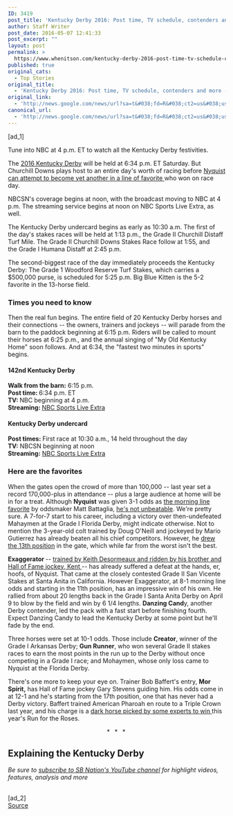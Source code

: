 ```yaml
---
ID: 3419
post_title: 'Kentucky Derby 2016: Post time, TV schedule, contenders and more &#8211; SB Nation'
author: Staff Writer
post_date: 2016-05-07 12:41:33
post_excerpt: ""
layout: post
permalink: >
  https://www.whenitson.com/kentucky-derby-2016-post-time-tv-schedule-contenders-and-more-sb-nation/
published: true
original_cats:
  - Top Stories
original_title:
  - 'Kentucky Derby 2016: Post time, TV schedule, contenders and more - SB Nation'
original_link:
  - 'http://news.google.com/news/url?sa=t&#038;fd=R&#038;ct2=us&#038;usg=AFQjCNGdmed7xAbAv02w5fxZZwvMZ02uRA&#038;clid=c3a7d30bb8a4878e06b80cf16b898331&#038;cid=52779101151389&#038;ei=e-ItV9imL5XIhAGirKrYAw&#038;url=http://www.sbnation.com/2016/5/7/11609114/2016-kentucky-derby-post-time-tv-coverage-horses'
canonical_url:
  - 'http://news.google.com/news/url?sa=t&#038;fd=R&#038;ct2=us&#038;usg=AFQjCNGdmed7xAbAv02w5fxZZwvMZ02uRA&#038;clid=c3a7d30bb8a4878e06b80cf16b898331&#038;cid=52779101151389&#038;ei=e-ItV9imL5XIhAGirKrYAw&#038;url=http://www.sbnation.com/2016/5/7/11609114/2016-kentucky-derby-post-time-tv-coverage-horses'
---
```

 [ad_1]
<br><p>Tune into NBC at 4 p.m. ET to watch all the Kentucky Derby festivities.</p><div id="article-body" readability="126.03988378236">
    <p><span>The </span><a href="http://www.sbnation.com/kentucky-derby" target="_blank">2016 Kentucky Derby</a><span> will be held at 6:34 p.m. ET Saturday. But Churchill Downs plays host to an entire day's worth of racing before </span><a href="http://www.sbnation.com/2016/5/5/11603180/kentucky-derby-2016-odds-nyquist-seattle-slew" target="_blank">Nyquist can attempt to become yet another in a line of favorite </a>who won on race day.</p>
<p>NBCSN's coverage begins at noon, with the broadcast moving to NBC at 4 p.m. The streaming service begins at noon on NBC Sports Live Extra, as well.</p>


<p>The Kentucky Derby undercard begins as early as 10:30 a.m. The first of the day's stakes races will be held at 1:13 p.m., the Grade II Churchill Distaff Turf Mile. The Grade II Churchill Downs Stakes Race follow at 1:55, and the Grade I Humana Distaff at 2:45 p.m.</p>
<p>The second-biggest race of the day immediately proceeds the Kentucky Derby: The Grade 1 Woodford Reserve Turf Stakes, which carries a $500,000 purse, is scheduled for 5:25 p.m. Big Blue Kitten is the 5-2 favorite in the 13-horse field.</p>
<h3>Times you need to know</h3>
<p>Then the real fun begins. The entire field of 20 Kentucky Derby horses and their connections -- the owners, trainers and jockeys -- will parade from the barn to the paddock beginning at 6:15 p.m. Riders will be called to mount their horses at 6:25 p.m., and the annual singing of "My Old Kentucky Home" soon follows. And at 6:34, the "fastest two minutes in sports" begins.</p>
<h4>142nd Kentucky Derby</h4>
<p><b>Walk from the barn:</b> 6:15 p.m.<br/><b>Post time: </b>6:34 p.m. ET <br/><b>TV: </b>NBC beginning at 4 p.m. <br/><b>Streaming: </b><a target="_blank" href="http://horsestream.nbcsports.com/">NBC Sports Live Extra</a></p>
<h4>Kentucky Derby undercard</h4>
<p><b>Post times: </b>First race at 10:30 a.m., 14 held throughout the day <br/><b>TV:</b> NBCSN beginning at noon <br/><b>Streaming:</b> <a href="http://horsestream.nbcsports.com/">NBC Sports Live Extra</a></p>


<h3>Here are the favorites</h3>
<p>When the gates open the crowd of more than 100,000 -- last year set a record 170,000-plus in attendance -- plus a large audience at home will be in for a treat. Although <b>Nyquist</b> was given 3-1 odds as <a href="http://www.sbnation.com/2016/5/4/11592642/2016-kentucky-derby-morning-line-odds" target="_blank">the morning line favorite</a> by oddsmaker Matt Battaglia, <a href="http://www.sbnation.com/2016/5/5/11596452/2016-kentucky-derby-horses-contenders-preview" target="_blank">he's not unbeatable</a>. We're pretty sure. A 7-for-7 start to his career, including a victory over then-undefeated Mahaymen at the Grade I Florida Derby, might indicate otherwise. Not to mention the 3-year-old colt trained by Doug O'Neill and jockeyed by Mario Gutierrez has already beaten all his chief competitors. However, he <a href="http://www.sbnation.com/2016/5/4/11592652/2016-kentucky-derby-post-positions-morning-line-odds" target="_blank">drew the 13th position</a> in the gate, which while far from the worst isn't the best.</p>
<p><b>Exaggerator </b>-- <a href="http://www.sbnation.com/2016/5/5/11601252/2016-kentucky-derby-exaggerator-keith-kent-desormeaux" target="_blank">trained by Keith Desormeaux and ridden by his brother and Hall of Fame jockey, Kent </a>-- has already suffered a defeat at the hands, er, hoofs, of Nyquist. That came at the closely contested Grade II San Vicente Stakes at Santa Anita in California. However Exaggerator, at 8-1 morning line odds and starting in the 11th position, has an impressive win of his own. He rallied from about 20 lengths back in the Grade I Santa Anita Derby on April 9 to blow by the field and win by 6 1/4 lengths. <b>Danzing Cand</b>y, another Derby contender, led the pack with a fast start before finishing fourth. Expect Danzing Candy to lead the Kentucky Derby at some point but he'll fade by the end.</p>
<p>Three horses were set at 10-1 odds. Those include <b>Creator</b>, winner of the Grade I Arkansas Derby; <b>Gun Runner</b>, who won several Grade II stakes races to earn the most points in the run up to the Derby without once competing in a Grade I race; and Mohaymen, whose only loss came to Nyquist at the Florida Derby.</p>
<p>There's one more to keep your eye on. Trainer Bob Baffert's entry, <b>Mor Spirit,</b> has Hall of Fame jockey Gary Stevens guiding him. His odds come in at 12-1 and he's starting from the 17th position, one that has never had a Derby victory. Baffert trained American Pharoah en route to a Triple Crown last year, and his charge is a <a href="http://www.sbnation.com/2016/5/5/11594904/2016-kentucky-derby-picks-predictions-nyquist-mor-spirit" target="_blank">dark horse picked by some experts to win </a>this year's Run for the Roses.</p>


<p style="text-align: center; letter-spacing: 0.25em">* * *</p>
<h2>Explaining the Kentucky Derby</h2>
<!--  ########  BEGIN VOLUME VIDEO  ########  -->

<!--  ########  END VOLUME VIDEO  ########  -->
<p><i>Be sure to <a href="http://goo.gl/Nbabae">subscribe to SB Nation's YouTube channel</a> for highlight videos, features, analysis and more</i></p>
</div>
<br>[ad_2]
<br><a href="http://news.google.com/news/url?sa=t&#038;fd=R&#038;ct2=us&#038;usg=AFQjCNGdmed7xAbAv02w5fxZZwvMZ02uRA&#038;clid=c3a7d30bb8a4878e06b80cf16b898331&#038;cid=52779101151389&#038;ei=e-ItV9imL5XIhAGirKrYAw&#038;url=http://www.sbnation.com/2016/5/7/11609114/2016-kentucky-derby-post-time-tv-coverage-horses">Source </a>